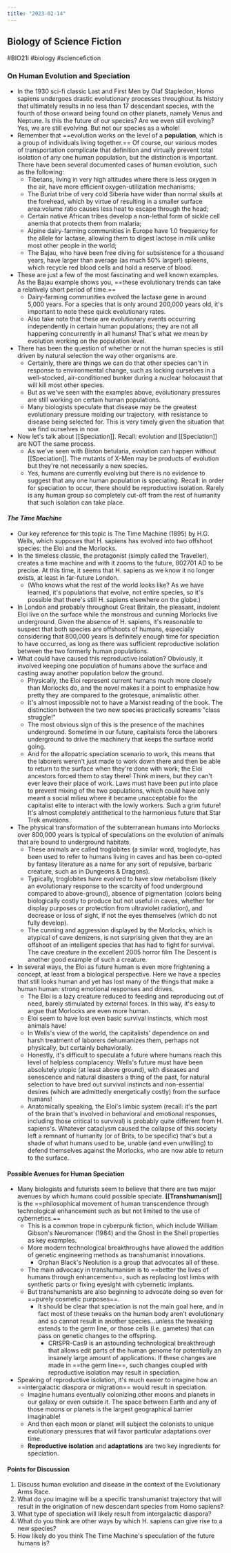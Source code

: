 ```yaml
---
title: "2023-02-14"
---
```

## Biology of Science Fiction
#BIO21i #biology #sciencefiction
### On Human Evolution and Speciation
- In the 1930 sci-fi classic Last and First Men by Olaf Stapledon, Homo sapiens undergoes drastic evolutionary processes throughout its history that ultimately results in no less than 17 descendant species, with the fourth of those onward being found on other planets, namely Venus and Neptune. Is this the future of our species? Are we even still evolving? Yes, we are still evolving. But not our species as a whole! 
- Remember that ==evolution works on the level of a **population**, which is a group of individuals living together.== Of course, our various modes of transportation complicate that definition and virtually prevent total isolation of any one human population, but the distinction is important. There have been several documented cases of human evolution, such as the following:
  - Tibetans, living in very high altitudes where there is less oxygen in the air, have more efficient oxygen-utilization mechanisms;
  - The Buriat tribe of very cold Siberia have wider than normal skulls at the forehead, which by virtue of resulting in a smaller surface area:volume ratio causes less heat to escape through the head;
  - Certain native African tribes develop a non-lethal form of sickle cell anemia that protects them from malaria;
  - Alpine dairy-farming communities in Europe have 1.0 frequency for the allele for lactase, allowing them to digest lactose in milk unlike most other people in the world;
  - The Bajau, who have been free diving for subsistence for a thousand years, have larger than average (as much 50% larger!) spleens, which recycle red blood cells and hold a reserve of blood.
- These are just a few of the most fascinating and well known examples. As the Bajau example shows you, ==these evolutionary trends can take a relatively short period of time.== 
  - Dairy-farming communities evolved the lactase gene in around 5,000 years. For a species that is only around 200,000 years old, it's important to note these quick evolutionary rates. 
  - Also take note that these are evolutionary events occurring independently in certain human populations; they are not all happening concurrently in all humans! That's what we mean by evolution working on the population level.
- There has been the question of whether or not the human species is still driven by natural selection the way other organisms are. 
  - Certainly, there are things we can do that other species can't in response to environmental change, such as locking ourselves in a well-stocked, air-conditioned bunker during a nuclear holocaust that will kill most other species. 
  - But as we've seen with the examples above, evolutionary pressures are still working on certain human populations. 
  - Many biologists speculate that disease may be the greatest evolutionary pressure molding our trajectory, with resistance to disease being selected for. This is very timely given the situation that we find ourselves in now.
- Now let's talk about [[Speciation]]. Recall: evolution and [[Speciation]] are NOT the same process. 
  - As we've seen with Biston betularia, evolution can happen without [[Speciation]]. The mutants of X-Men may be products of evolution but they're not necessarily a new species. 
  - Yes, humans are currently evolving but there is no evidence to suggest that any one human population is speciating. Recall: in order for speciation to occur, there should be reproductive isolation. Rarely is any human group so completely cut-off from the rest of humanity that such isolation can take place.

#### _The Time Machine_
- Our key reference for this topic is The Time Machine (1895) by H.G. Wells, which supposes that H. sapiens has evolved into two offshoot species: the Eloi and the Morlocks.
- In the timeless classic, the protagonist (simply called the Traveller), creates a time machine and with it zooms to the future, 802701 AD to be precise. At this time, it seems that H. sapiens as we know it no longer exists, at least in far-future London. 
  - (Who knows what the rest of the world looks like? As we have learned, it's populations that evolve, not entire species, so it's possible that there's still H. sapiens elsewhere on the globe.) 
- In London and probably throughout Great Britain, the pleasant, indolent Eloi live on the surface while the monstrous and cunning Morlocks live underground. Given the absence of H. sapiens, it's reasonable to suspect that both species are offshoots of humans, especially considering that 800,000 years is definitely enough time for speciation to have occurred, as long as there was sufficient reproductive isolation between the two formerly human populations.
- What could have caused this reproductive isolation? Obviously, it involved keeping one population of humans above the surface and casting away another population below the ground. 
  - Physically, the Eloi represent current humans much more closely than Morlocks do, and the novel makes it a point to emphasize how pretty they are compared to the grotesque, animalistic other. 
  - It's almost impossible not to have a Marxist reading of the book. The distinction between the two new species practically screams "class struggle!" 
  - The most obvious sign of this is the presence of the machines underground. Sometime in our future, capitalists force the laborers underground to drive the machinery that keeps the surface world going. 
  - And for the allopatric speciation scenario to work, this means that the laborers weren't just made to work down there and then be able to return to the surface when they're done with work; the Eloi ancestors forced them to stay there! Think miners, but they can't ever leave their place of work. Laws must have been put into place to prevent mixing of the two populations, which could have only meant a social milieu where it became unacceptable for the capitalist elite to interact with the lowly workers. Such a grim future! It's almost completely antithetical to the harmonious future that Star Trek envisions.
- The physical transformation of the subterranean humans into Morlocks over 800,000 years is typical of speculations on the evolution of animals that are bound to underground habitats. 
  - These animals are called troglobites (a similar word, troglodyte, has been used to refer to humans living in caves and has been co-opted by fantasy literature as a name for any sort of repulsive, barbaric creature, such as in Dungeons & Dragons). 
  - Typically, troglobites have evolved to have slow metabolism (likely an evolutionary response to the scarcity of food underground compared to above-ground), absence of pigmentation (colors being biologically costly to produce but not useful in caves, whether for display purposes or protection from ultraviolet radiation), and decrease or loss of sight, if not the eyes themselves (which do not fully develop). 
  - The cunning and aggression displayed by the Morlocks, which is atypical of cave denizens, is not surprising given that they are an offshoot of an intelligent species that has had to fight for survival. The cave creature in the excellent 2005 horror film The Descent is another good example of such a creature.
- In several ways, the Eloi as future human is even more frightening a concept, at least from a biological perspective. Here we have a species that still looks human and yet has lost many of the things that make a human human: strong emotional responses and drives. 
  - The Eloi is a lazy creature reduced to feeding and reproducing out of need, barely stimulated by external forces. In this way, it's easy to argue that Morlocks are even more human. 
  - Eloi seem to have lost even basic survival instincts, which most animals have! 
  - In Wells's view of the world, the capitalists' dependence on and harsh treatment of laborers dehumanizes them, perhaps not physically, but certainly behaviorally.
  - Honestly, it's difficult to speculate a future where humans reach this level of helpless complacency. Wells's future must have been absolutely utopic (at least above ground), with diseases and senescence and natural disasters a thing of the past, for natural selection to have bred out survival instincts and non-essential desires (which are admittedly energetically costly) from the surface humans! 
  - Anatomically speaking, the Eloi's limbic system (recall: it's the part of the brain that's involved in behavioral and emotional responses, including those critical to survival) is probably quite different from H. sapiens's. Whatever cataclysm caused the collapse of this society left a remnant of humanity (or of Brits, to be specific) that's but a shade of what humans used to be, unable (and even unwilling) to defend themselves against the Morlocks, who are now able to return to the surface.

#### Possible Avenues for Human Speciation
- Many biologists and futurists seem to believe that there are two major avenues by which humans could possible speciate. **[[Transhumanism]]** is the ==philosophical movement of human transcendence through technological enhancement such as but not limited to the use of cybernetics.== 
  - This is a common trope in cyberpunk fiction, which include William Gibson's Neuromancer (1984) and the Ghost in the Shell properties as key examples. 
  - More modern technological breakthroughs have allowed the addition of genetic engineering methods as transhumanist innovations. 
    - Orphan Black's Neolution is a group that advocates all of these. 
  - The main advocacy in transhumanism is to ==better the lives of humans through enhancement==, such as replacing lost limbs with synthetic parts or fixing eyesight with cybernetic implants. 
  - But transhumanists are also beginning to advocate doing so even for ==purely cosmetic purposes==. 
    - It should be clear that speciation is not the main goal here, and in fact most of these tweaks on the human body aren't evolutionary and so cannot result in another species...unless the tweaking extends to the germ line, or those cells (i.e. gametes) that can pass on genetic changes to the offspring. 
      - CRISPR-Cas9 is an astounding technological breakthrough that allows edit parts of the human genome for potentially an insanely large amount of applications. If these changes are made in ==the germ line==, such changes coupled with reproductive isolation may result in speciation. 
- Speaking of reproductive isolation, it's much easier to imagine how an ==intergalactic diaspora or migration== would result in speciation. 
  - Imagine humans eventually colonizing other moons and planets in our galaxy or even outside it. The space between Earth and any of those moons or planets is the largest geographical barrier imaginable! 
  - And then each moon or planet will subject the colonists to unique evolutionary pressures that will favor particular adaptations over time. 
  - **Reproductive isolation** and **adaptations** are two key ingredients for speciation. 
  
 #### Points for Discussion
1. Discuss human evolution and disease in the context of the Evolutionary Arms Race.
2. What do you imagine will be a specific transhumanist trajectory that will result in the origination of new descendant species from Homo sapiens?
3. What type of speciation will likely result from intergalactic diaspora?
4. What do you think are other ways by which H. sapiens can give rise to a new species?
5. How likely do you think The Time Machine's speculation of the future humans is?

